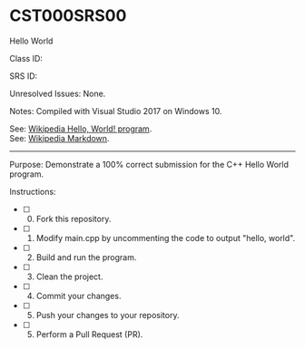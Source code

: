# CST000SRS00
Hello World


Class ID: <Pokemon>

SRS ID: <CST100SRS00>

Unresolved Issues:  None. 

Notes: Compiled with Visual Studio 2017 on Windows 10. 

See: [Wikipedia Hello, World! program](https://en.wikipedia.org/wiki/%22Hello,_World!%22_program).  
See: [Wikipedia Markdown](https://en.wikipedia.org/wiki/Markdown).

---

Purpose: Demonstrate a 100% correct submission for the C++ Hello World program. 

Instructions: 

- [ ] 0. Fork this repository.  
- [ ] 1. Modify main.cpp by uncommenting the code to output "hello, world".  
- [ ] 2. Build and run the program.  
- [ ] 3. Clean the project.  
- [ ] 4. Commit your changes.  
- [ ] 5. Push your changes to your repository. 
- [ ] 5. Perform a Pull Request (PR). 
